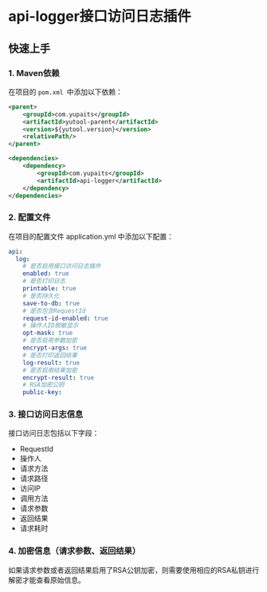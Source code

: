 # api-logger接口访问日志插件

## 快速上手
### 1. Maven依赖
在项目的 `pom.xml `中添加以下依赖：
```xml
<parent>
    <groupId>com.yupaits</groupId>
    <artifactId>yutool-parent</artifactId>
    <version>${yutool.version}</version>
    <relativePath/>
</parent>

<dependencies>
    <dependency>
        <groupId>com.yupaits</groupId>
        <artifactId>api-logger</artifactId>
    </dependency>
</dependencies>
```
### 2. 配置文件
在项目的配置文件 application.yml 中添加以下配置：
```yaml
api:
  log:
  	# 是否启用接口访问日志插件
    enabled: true
    # 是否打印日志
    printable: true
    # 是否持久化
    save-to-db: true
    # 是否包含RequestId
    request-id-enabled: true
    # 操作人ID脱敏显示
    opt-mask: true
    # 是否启用参数加密
    encrypt-args: true
    # 是否打印返回结果
    log-result: true
    # 是否启用结果加密
    encrypt-result: true
    # RSA加密公钥
    public-key: 
```
### 3. 接口访问日志信息
接口访问日志包括以下字段：

- RequestId
- 操作人
- 请求方法
- 请求路径
- 访问IP
- 调用方法
- 请求参数
- 返回结果
- 请求耗时
### 4. 加密信息（请求参数、返回结果）
如果请求参数或者返回结果启用了RSA公钥加密，则需要使用相应的RSA私钥进行解密才能查看原始信息。
